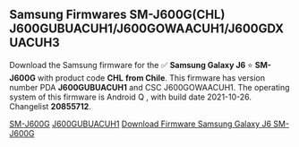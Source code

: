 <h2>Samsung Firmwares SM-J600G(CHL) J600GUBUACUH1/J600GOWAACUH1/J600GDXUACUH3</h2>
Download the Samsung firmware for the ✅ <strong>Samsung Galaxy J6 </strong> ⭐ <strong>SM-J600G</strong> with product code <strong>CHL</strong> <strong> from Chile</strong>. This firmware has version number PDA <strong>J600GUBUACUH1</strong> and CSC J600GOWAACUH1. The operating system of this firmware is Android Q , with build date 2021-10-26. Changelist <strong>20855712</strong>.


[SM-J600G](https://samfirm.shop/samsung/model/SM-J600G)
[J600GUBUACUH1](https://samfirm.shop/samsung/pda/J600GUBUACUH1)
[Download Firmware Samsung Galaxy J6 SM-J600G](https://samfirm.shop/samsung/firmware/468378)
